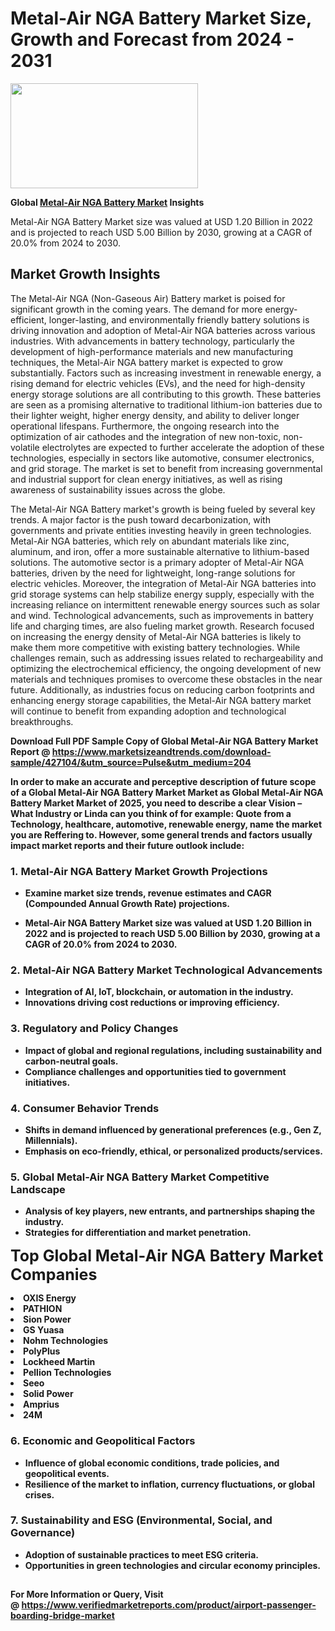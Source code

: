 <H1>Metal-Air NGA Battery Market Size, Growth and Forecast from 2024 - 2031</H1><img class="aligncenter size-medium wp-image-584254" src="https://thirdeyenews.in/wp-content/uploads/2024/09/Global-Market-Research-300x168.jpeg" alt="" width="300" height="168" /><p><strong>Global&nbsp;<a href="https://www.marketsizeandtrends.com/download-sample/427104/&amp;utm_source=Pulse&amp;utm_medium=204">Metal-Air NGA Battery Market</a> Insights</strong></p><p>Metal-Air NGA Battery Market size was valued at USD 1.20 Billion in 2022 and is projected to reach USD 5.00 Billion by 2030, growing at a CAGR of 20.0% from 2024 to 2030.</p><p><h2>Market Growth Insights</h2> <p>The Metal-Air NGA (Non-Gaseous Air) Battery market is poised for significant growth in the coming years. The demand for more energy-efficient, longer-lasting, and environmentally friendly battery solutions is driving innovation and adoption of Metal-Air NGA batteries across various industries. With advancements in battery technology, particularly the development of high-performance materials and new manufacturing techniques, the Metal-Air NGA battery market is expected to grow substantially. Factors such as increasing investment in renewable energy, a rising demand for electric vehicles (EVs), and the need for high-density energy storage solutions are all contributing to this growth. These batteries are seen as a promising alternative to traditional lithium-ion batteries due to their lighter weight, higher energy density, and ability to deliver longer operational lifespans. Furthermore, the ongoing research into the optimization of air cathodes and the integration of new non-toxic, non-volatile electrolytes are expected to further accelerate the adoption of these technologies, especially in sectors like automotive, consumer electronics, and grid storage. The market is set to benefit from increasing governmental and industrial support for clean energy initiatives, as well as rising awareness of sustainability issues across the globe.</p> <p><strong></strong></p> <p>The Metal-Air NGA Battery market's growth is being fueled by several key trends. A major factor is the push toward decarbonization, with governments and private entities investing heavily in green technologies. Metal-Air NGA batteries, which rely on abundant materials like zinc, aluminum, and iron, offer a more sustainable alternative to lithium-based solutions. The automotive sector is a primary adopter of Metal-Air NGA batteries, driven by the need for lightweight, long-range solutions for electric vehicles. Moreover, the integration of Metal-Air NGA batteries into grid storage systems can help stabilize energy supply, especially with the increasing reliance on intermittent renewable energy sources such as solar and wind. Technological advancements, such as improvements in battery life and charging times, are also fueling market growth. Research focused on increasing the energy density of Metal-Air NGA batteries is likely to make them more competitive with existing battery technologies. While challenges remain, such as addressing issues related to rechargeability and optimizing the electrochemical efficiency, the ongoing development of new materials and techniques promises to overcome these obstacles in the near future. Additionally, as industries focus on reducing carbon footprints and enhancing energy storage capabilities, the Metal-Air NGA battery market will continue to benefit from expanding adoption and technological breakthroughs.</p> <p><strong></p><p><span class=""><strong>Download Full PDF Sample Copy of Global Metal-Air NGA Battery Market Report</strong> @ <a href="https://www.marketsizeandtrends.com/download-sample/427104/&amp;utm_source=Pulse&amp;utm_medium=204" target="_blank">https://www.marketsizeandtrends.com/download-sample/427104/&amp;utm_source=Pulse&amp;utm_medium=204</a></span></p><p>In order to make an accurate and perceptive description of future scope of a Global&nbsp;Metal-Air NGA Battery Market Market as Global&nbsp;Metal-Air NGA Battery Market Market of 2025, you need to describe a clear Vision &ndash; What Industry or Linda can you think of for example: Quote from a Technology, healthcare, automotive, renewable energy, name the market you are Reffering to. However, some general trends and factors usually impact market reports and their future outlook include:</p><h3>1.&nbsp;<strong>Metal-Air NGA Battery Market Growth Projections</strong></h3><ul><li>Examine market size trends, revenue estimates and CAGR (Compounded Annual Growth Rate) projections.</li><li><p>Metal-Air NGA Battery Market size was valued at USD 1.20 Billion in 2022 and is projected to reach USD 5.00 Billion by 2030, growing at a CAGR of 20.0% from 2024 to 2030.</p></li></ul><h3>2.&nbsp;<strong>Metal-Air NGA Battery Market Technological Advancements</strong></h3><ul><li>Integration of AI, IoT, blockchain, or automation in the industry.</li><li>Innovations driving cost reductions or improving efficiency.</li></ul><h3>3.&nbsp;<strong>Regulatory and Policy Changes</strong></h3><ul><li>Impact of global and regional regulations, including sustainability and carbon-neutral goals.</li><li>Compliance challenges and opportunities tied to government initiatives.</li></ul><h3>4.&nbsp;<strong>Consumer Behavior Trends</strong></h3><ul><li>Shifts in demand influenced by generational preferences (e.g., Gen Z, Millennials).</li><li>Emphasis on eco-friendly, ethical, or personalized products/services.</li></ul><h3>5.&nbsp;<strong>Global Metal-Air NGA Battery Market Competitive Landscape</strong></h3><ul><li>Analysis of key players, new entrants, and partnerships shaping the industry.</li><li>Strategies for differentiation and market penetration.</li></ul><p data-pm-slice="1 1 []"><span style="color: inherit; font-family: inherit; font-size: 25px;">Top Global Metal-Air NGA Battery Market Companies</span></p><div class="" data-test-id=""><p><li>OXIS Energy</li><li> PATHION</li><li> Sion Power</li><li> GS Yuasa</li><li> Nohm Technologies</li><li> PolyPlus</li><li> Lockheed Martin</li><li> Pellion Technologies</li><li> Seeo</li><li> Solid Power</li><li> Amprius</li><li> 24M</li></p></div><h3>6.&nbsp;<strong>Economic and Geopolitical Factors</strong></h3><ul><li>Influence of global economic conditions, trade policies, and geopolitical events.</li><li>Resilience of the market to inflation, currency fluctuations, or global crises.</li></ul><h3>7.&nbsp;<strong>Sustainability and ESG (Environmental, Social, and Governance)</strong></h3><ul><li>Adoption of sustainable practices to meet ESG criteria.</li><li>Opportunities in green technologies and circular economy principles.</li></ul><h2><strong style="font-size: 14px;">For More Information or Query, Visit @&nbsp;</strong><a style="background-color: #ffffff; font-size: 14px;" href="https://www.marketsizeandtrends.com/report/metal-air-nga-battery-market/" target="_blank">https://www.verifiedmarketreports.com/product/airport-passenger-boarding-bridge-market</a></h2>
